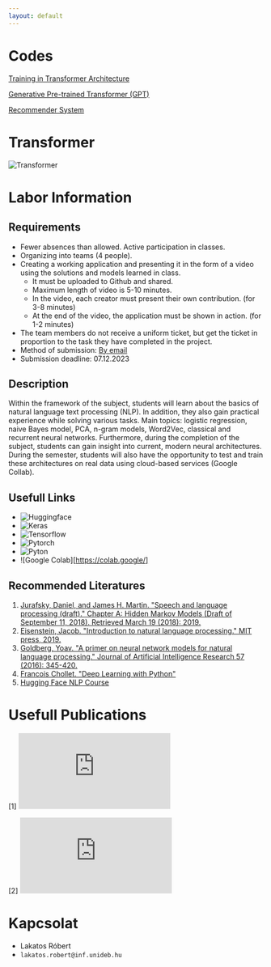 ```yaml
---
layout: default
---
```


# Codes

[Training in Transformer Architecture](./pages/train_transformer.md)

[Generative Pre-trained Transformer (GPT)](./pages/gpt.md)

[Recommender System](./pages/recommedner_system.md)

# Transformer

![Transformer](https://www.tensorflow.org/images/tutorials/transformer/transformer.png)


# Labor Information

## Requirements

- Fewer absences than allowed. Active participation in classes.
- Organizing into teams (4 people).
- Creating a working application and presenting it in the form of a video using the solutions and models learned in class.
     - It must be uploaded to Github and shared.
     - Maximum length of video is 5-10 minutes.
     - In the video, each creator must present their own contribution. (for 3-8 minutes)
     - At the end of the video, the application must be shown in action. (for 1-2 minutes)
- The team members do not receive a uniform ticket, but get the ticket in proportion to the task they have completed in the project.
- Method of submission: [By email](mailto:lakatos.robert@inf.unideb.hu)
- Submission deadline: 07.12.2023

## Description

Within the framework of the subject, students will learn about the basics of natural language text processing (NLP). In addition, they also gain practical experience while solving various tasks. Main topics: logistic regression, naive Bayes model, PCA, n-gram models, Word2Vec, classical and recurrent neural networks. Furthermore, during the completion of the subject, students can gain insight into current, modern neural architectures. During the semester, students will also have the opportunity to test and train these architectures on real data using cloud-based services (Google Collab).

<!-- ## Competencies

Upon successful completion of the subject, students will be able to implement various NLP architectures in real environments. In addition, they can acquire the knowledge necessary to successfully complete the first two courses of deeplarning.ai's Natural Language Processing Specialization, as well as get closer to obtaining the Microsoft "Exam AI-900: Microsoft Azure AI Fundamentals" certificate. -->

## Usefull Links

- ![Huggingface](https://huggingface.co/)
- ![Keras](https://keras.io/)
- ![Tensorflow](https://www.tensorflow.org/)
- ![Pytorch](https://pytorch.org/)
- ![Pyton](https://www.python.org/)
- ![Google Colab][https://colab.google/]

## Recommended Literatures

1. [Jurafsky, Daniel, and James H. Martin. "Speech and language processing (draft)." Chapter A: Hidden Markov Models (Draft of September 11, 2018). Retrieved March 19 (2018): 2019.](https://ms.b-ok.xyz/book/3560643/4a6ab2)
2. [Eisenstein, Jacob. "Introduction to natural language processing." MIT press, 2019.](https://mitpress.mit.edu/9780262042840/introduction-to-natural-language-processing/)
3. [Goldberg, Yoav. "A primer on neural network models for natural language processing." Journal of Artificial Intelligence Research 57 (2016): 345-420.](https://arxiv.org/pdf/1510.00726.pdf)
4. [Francois Chollet. "Deep Learning with Python"](https://www.amazon.com/Deep-Learning-Python-Francois-Chollet/dp/1617294438)
5. [Hugging Face NLP Course](https://huggingface.co/learn/nlp-course/chapter0/1?fw=pt)

# Usefull Publications

[1] ![Attention Is All You Need](https://arxiv.org/pdf/1706.03762.pdf)

[2] ![Improving Language Understanding by Generative Pre-Training](https://cdn.openai.com/research-covers/language-unsupervised/language_understanding_paper.pdf)

# Kapcsolat

- Lakatos Róbert
- `lakatos.robert@inf.unideb.hu`